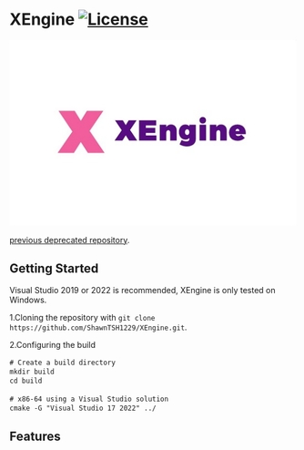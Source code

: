 # XEngine [![License](https://img.shields.io/github/license/ShawnTSH1229/XEngine.svg)](https://github.com/ShawnTSH1229/XEngine/blob/master/LICENSE)

![XEngine](/Resource/Logo.jpg?raw=true "XEngine")

[previous deprecated repository](https://github.com/lvcheng1229/XEnigine). 

## Getting Started

Visual Studio 2019 or 2022 is recommended, XEngine is only tested on Windows.

1.Cloning the repository with `git clone https://github.com/ShawnTSH1229/XEngine.git`.

2.Configuring the build

```shell
# Create a build directory
mkdir build
cd build

# x86-64 using a Visual Studio solution
cmake -G "Visual Studio 17 2022" ../
```

## Features

